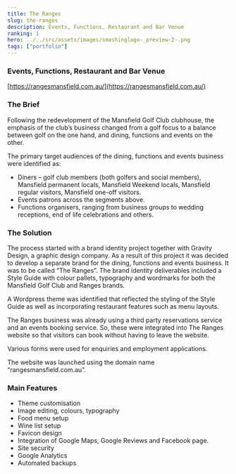```yaml
---
title: The Ranges
slug: the-ranges
description: Events, Functions, Restaurant and Bar Venue
ranking: 1
hero: ../../src/assets/images/smashinglogo-_preview-2-.png
tags: ["portfolio"]
---
```


### Events, Functions, Restaurant and Bar Venue

[https://rangesmansfield.com.au/](https://rangesmansfield.com.au/)

### The Brief

Following the redevelopment of the Mansfield Golf Club clubhouse, the emphasis of the club’s business changed from a golf focus to a balance between golf on the one hand, and dining, functions and events on the other.

The primary target audiences of the dining, functions and events business were identified as:

- Diners – golf club members (both golfers and social members), Mansfield permanent locals, Mansfield Weekend locals, Mansfield regular visitors, Mansfield one-off visitors.
- Events patrons across the segments above.
- Functions organisers, ranging from business groups to wedding receptions, end of life celebrations and others.

### The Solution

The process started with a brand identity project together with Gravity Design, a graphic design company. As a result of this project it was decided to develop a separate brand for the dining, functions and events business. It was to be called “The Ranges”. The brand identity deliverables included a Style Guide with colour pallets, typography and wordmarks for both the Mansfield Golf Club and Ranges brands.

A Wordpress theme was identified that reflected the styling of the Style Guide as well as incorporating restaurant features such as menu layouts.

The Ranges business was already using a third party reservations service and an events booking service. So, these were integrated into The Ranges website so that visitors can book without having to leave the website.

Various forms were used for enquiries and employment applications.

The website was launched using the domain name “rangesmansfield.com.au”.

### Main Features

- Theme customisation
- Image editing, colours, typography
- Food menu setup
- Wine list setup
- Favicon design
- Integration of Google Maps, Google Reviews and Facebook page.
- Site security
- Google Analytics
- Automated backups
